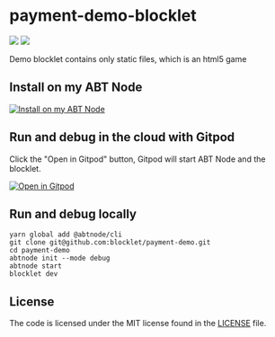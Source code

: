 # payment-demo-blocklet

![](https://github.com/arcblock/forge-webapp/workflows/build/badge.svg)
![](https://img.shields.io/badge/Powered%20By-ABT%20Node-yellowgreen)

Demo blocklet contains only static files, which is an html5 game

## Install on my ABT Node

[![Install on my ABT Node](https://raw.githubusercontent.com/blocklet/development-guide/main/assets/install_on_abtnode.svg)](https://install.arcblock.io/?action=blocklet-install&meta_url=https%3A%2F%2Fgithub.com%2Fblocklet%2Fpayment-demo%2Freleases%2Fdownload%2Fv1.5.1%2Fblocklet.json)


## Run and debug in the cloud with Gitpod

Click the "Open in Gitpod" button, Gitpod will start ABT Node and the blocklet.

[![Open in Gitpod](https://gitpod.io/button/open-in-gitpod.svg)](https://gitpod.io/#https://github.com/blocklet/payment-demo)

## Run and debug locally

```shell
yarn global add @abtnode/cli
git clone git@github.com:blocklet/payment-demo.git
cd payment-demo
abtnode init --mode debug
abtnode start
blocklet dev
```

## License

The code is licensed under the MIT license found in the
[LICENSE](LICENSE) file.
